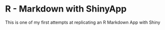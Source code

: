 # R - Markdown with ShinyApp
This is one of my first attempts at replicating an R Markdown App with Shiny
